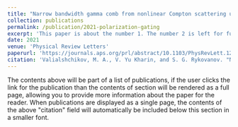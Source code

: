```yaml
---
title: "Narrow bandwidth gamma comb from nonlinear Compton scattering using the polarization gating technique"
collection: publications
permalink: /publication/2021-polarization-gating
excerpt: 'This paper is about the number 1. The number 2 is left for future work.'
date: 2021
venue: 'Physical Review Letters'
paperurl: 'https://journals.aps.org/prl/abstract/10.1103/PhysRevLett.126.194801'
citation: 'Valialshchikov, M. A., V. Yu Kharin, and S. G. Rykovanov. "Narrow bandwidth gamma comb from nonlinear Compton scattering using the polarization gating technique." Physical Review Letters 126.19 (2021): 194801.'
---
```


The contents above will be part of a list of publications, if the user clicks the link for the publication than the contents of section will be rendered as a full page, allowing you to provide more information about the paper for the reader. When publications are displayed as a single page, the contents of the above "citation" field will automatically be included below this section in a smaller font.
